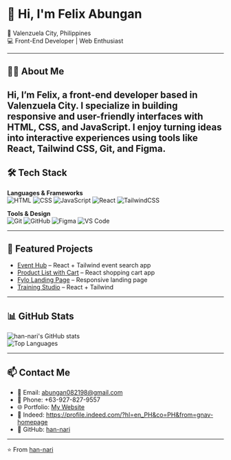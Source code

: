 # 👋 Hi, I'm Felix Abungan

📍 Valenzuela City, Philippines  
💻 Front-End Developer | Web Enthusiast  

---

## 🧑‍💻 About Me
Hi, I’m Felix, a front-end developer based in Valenzuela City. I specialize in building responsive and user-friendly interfaces with HTML, CSS, and JavaScript. I enjoy turning ideas into interactive experiences using tools like React, Tailwind CSS, Git, and Figma.
---

## 🛠 Tech Stack

**Languages & Frameworks**  
![HTML](https://img.shields.io/badge/HTML5-E34F26?style=for-the-badge&logo=html5&logoColor=white)
![CSS](https://img.shields.io/badge/CSS3-1572B6?style=for-the-badge&logo=css3&logoColor=white)
![JavaScript](https://img.shields.io/badge/JavaScript-323330?style=for-the-badge&logo=javascript&logoColor=F7DF1E)
![React](https://img.shields.io/badge/React-20232A?style=for-the-badge&logo=react&logoColor=61DAFB)
![TailwindCSS](https://img.shields.io/badge/Tailwind_CSS-38B2AC?style=for-the-badge&logo=tailwind-css&logoColor=white)

**Tools & Design**  
![Git](https://img.shields.io/badge/Git-F05032?style=for-the-badge&logo=git&logoColor=white)
![GitHub](https://img.shields.io/badge/GitHub-181717?style=for-the-badge&logo=github&logoColor=white)
![Figma](https://img.shields.io/badge/Figma-F24E1E?style=for-the-badge&logo=figma&logoColor=white)
![VS Code](https://img.shields.io/badge/VS%20Code-0078d7?style=for-the-badge&logo=visual-studio-code&logoColor=white)

---

## 🚀 Featured Projects
- [Event Hub](https://han-nari.github.io/event-hub/) – React + Tailwind event search app  
- [Product List with Cart](https://han-nari.github.io/front-end-challenge03/#/) – React shopping cart app  
- [Fylo Landing Page](https://han-nari.github.io/front-end-challenge02/) – Responsive landing page  
- [Training Studio](https://han-nari.github.io/gymTraining/) – React + Tailwind  

---

## 📊 GitHub Stats
![han-nari's GitHub stats](https://github-readme-stats.vercel.app/api?username=han-nari&show_icons=true&theme=radical)  
![Top Languages](https://github-readme-stats.vercel.app/api/top-langs/?username=han-nari&layout=compact&theme=radical)

---

## 📫 Contact Me
- 📧 Email: abungan082198@gmail.com  
- 📱 Phone: +63-927-827-9557
- 🌐 Portfolio: [My Website](https://han-nari.github.io/updated-portfolio/)  
- 💼 Indeed: https://profile.indeed.com/?hl=en_PH&co=PH&from=gnav-homepage  
- 🐙 GitHub: [han-nari](https://github.com/han-nari)  

---

⭐️ From [han-nari](https://github.com/han-nari)
